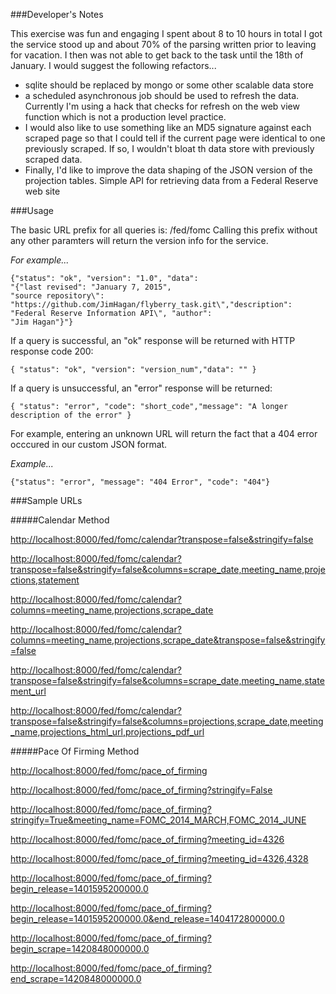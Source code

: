 ###Developer's Notes

This exercise was fun and engaging
I spent about 8 to 10 hours in total
I got the service stood up and about 70% of the parsing written prior to leaving for vacation. I then was not able to get back to the task until the 18th of January.
I would suggest the following refactors... 

* sqlite should be replaced by mongo or some other scalable data store 
* a scheduled asynchronous job should be used to refresh the data. Currently I'm using a hack that checks for refresh on the web view function which is not a production level practice. 
* I would also like to use something like an MD5 signature against each scraped page so that I could tell if the current page were identical to one previously scraped. If so, I wouldn't bloat th data store with previously scraped data. 
* Finally, I'd like to improve the data shaping of the JSON version of the projection tables.
Simple API for retrieving data from a Federal Reserve web site

###Usage

The basic URL prefix for all queries is: /fed/fomc Calling this prefix without any other paramters will return the version info for the service.

*For example...*

	{"status": "ok", "version": "1.0", "data":  
	"{"last revised": "January 7, 2015",   
	"source repository\": "https://github.com/JimHagan/flyberry_task.git\","description": 
	"Federal Reserve Information API\", "author":  
	"Jim Hagan"}"}


If a query is successful, an "ok" response will be returned with HTTP response code 200:

    { "status": "ok", "version": "version_num","data": "" }

If a query is unsuccessful, an "error" response will be returned:

    { "status": "error", "code": "short_code","message": "A longer description of the error" }

For example, entering an unknown URL will return the fact that a 404 error occcured in our custom JSON format.

*Example...*

    {"status": "error", "message": "404 Error", "code": "404"}

###Sample URLs

#####Calendar Method

<http://localhost:8000/fed/fomc/calendar?transpose=false&stringify=false>

<http://localhost:8000/fed/fomc/calendar?transpose=false&stringify=false&columns=scrape_date,meeting_name,projections,statement>

<http://localhost:8000/fed/fomc/calendar?columns=meeting_name,projections,scrape_date>

<http://localhost:8000/fed/fomc/calendar?columns=meeting_name,projections,scrape_date&transpose=false&stringify=false>

<http://localhost:8000/fed/fomc/calendar?transpose=false&stringify=false&columns=scrape_date,meeting_name,statement_url>

<http://localhost:8000/fed/fomc/calendar?transpose=false&stringify=false&columns=projections,scrape_date,meeting_name,projections_html_url,projections_pdf_url>

#####Pace Of Firming Method

<http://localhost:8000/fed/fomc/pace_of_firming>

<http://localhost:8000/fed/fomc/pace_of_firming?stringify=False>

<http://localhost:8000/fed/fomc/pace_of_firming?stringify=True&meeting_name=FOMC_2014_MARCH,FOMC_2014_JUNE>

<http://localhost:8000/fed/fomc/pace_of_firming?meeting_id=4326>

<http://localhost:8000/fed/fomc/pace_of_firming?meeting_id=4326,4328>

<http://localhost:8000/fed/fomc/pace_of_firming?begin_release=1401595200000.0>

<http://localhost:8000/fed/fomc/pace_of_firming?begin_release=1401595200000.0&end_release=1404172800000.0>

<http://localhost:8000/fed/fomc/pace_of_firming?begin_scrape=1420848000000.0>

<http://localhost:8000/fed/fomc/pace_of_firming?end_scrape=1420848000000.0>

